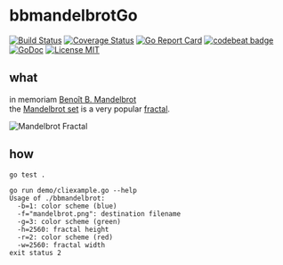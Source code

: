 # bbmandelbrotGo

[![Build Status](https://travis-ci.org/SimonWaldherr/bbmandelbrotGo.svg?branch=master)](https://travis-ci.org/SimonWaldherr/bbmandelbrotGo) 
[![Coverage Status](https://coveralls.io/repos/SimonWaldherr/bbmandelbrotGo/badge.png)](https://coveralls.io/r/SimonWaldherr/bbmandelbrotGo) 
[![Go Report Card](https://goreportcard.com/badge/github.com/simonwaldherr/bbmandelbrotGo)](https://goreportcard.com/report/github.com/simonwaldherr/bbmandelbrotGo) 
[![codebeat badge](https://codebeat.co/badges/f99a42ee-8dae-4cb9-8c88-c27d20b79edd)](https://codebeat.co/projects/github-com-simonwaldherr-bbmandelbrotgo-master) 
[![GoDoc](https://img.shields.io/badge/godoc-reference-blue.svg)](https://godoc.org/github.com/SimonWaldherr/bbmandelbrotGo) 
[![License MIT](https://img.shields.io/badge/license-MIT-blue.svg?style=flat)](https://raw.githubusercontent.com/SimonWaldherr/bbmandelbrotGo/master/LICENSE) 

## what

in memoriam [Benoît B. Mandelbrot](http://en.wikipedia.org/wiki/Benoit_Mandelbrot)  
the [Mandelbrot set](http://en.wikipedia.org/wiki/Mandelbrot_set) is a very popular [fractal](http://en.wikipedia.org/wiki/Fractal).

![Mandelbrot Fractal](https://raw.githubusercontent.com/SimonWaldherr/bbmandelbrotGo/master/mandelbrot.png)

## how

```
go test .
```

```
go run demo/cliexample.go --help
Usage of ./bbmandelbrot:
  -b=1: color scheme (blue)
  -f="mandelbrot.png": destination filename
  -g=3: color scheme (green)
  -h=2560: fractal height
  -r=2: color scheme (red)
  -w=2560: fractal width
exit status 2
```
